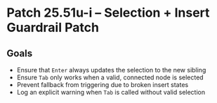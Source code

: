# Patch 25.51u-i – Selection + Insert Guardrail Patch

## Goals
- Ensure that `Enter` always updates the selection to the new sibling
- Ensure `Tab` only works when a valid, connected node is selected
- Prevent fallback from triggering due to broken insert states
- Log an explicit warning when `Tab` is called without valid selection
